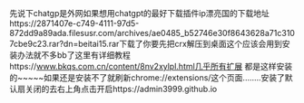 先说下chatgp是外网如果想用chatgpt的最好下载插件ip漂亮国的下载地址https://2871407e-c749-4111-97d5-872dd9a89ada.filesusr.com/archives/ae0485_b52746e30f8643628a71c3107cbe9c23.rar?dn=beitai15.rar下载了你要先把crx解压到桌面这个应该会用到安装办法就不多bb了这里有详细教程https://www.bkqs.com.cn/content/8nv2xylpl.html几乎所有扩展
都是这样安装的~~~~~如果还是安装不了就刷新chrome://extensions/这个页面........安装了默认扇关闭的去右上角点击开启https://admin3999.github.io
